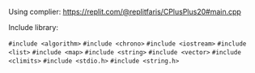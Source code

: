Using complier:
https://replit.com/@replitfaris/CPlusPlus20#main.cpp

Include library:

`#include <algorithm>`
`#include <chrono>`
`#include <iostream>`
`#include <list>`
`#include <map>`
`#include <string>`
`#include <vector>`
`#include <climits>`
`#include <stdio.h>`
`#include <string.h>`
